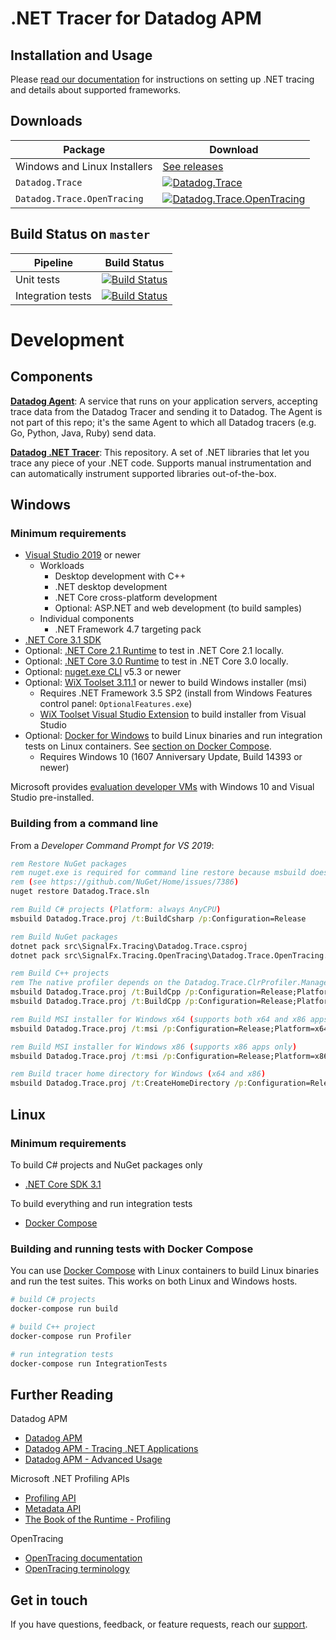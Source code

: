# .NET Tracer for Datadog APM

## Installation and Usage

Please [read our documentation](https://docs.datadoghq.com/tracing/setup/dotnet) for instructions on setting up .NET tracing and details about supported frameworks.

## Downloads
Package|Download
-|-
Windows and Linux Installers|[See releases](https://github.com/DataDog/dd-trace-dotnet/releases)
`Datadog.Trace`|[![Datadog.Trace](https://img.shields.io/nuget/vpre/Datadog.Trace.svg)](https://www.nuget.org/packages/Datadog.Trace)
`Datadog.Trace.OpenTracing`|[![Datadog.Trace.OpenTracing](https://img.shields.io/nuget/vpre/Datadog.Trace.OpenTracing.svg)](https://www.nuget.org/packages/Datadog.Trace.OpenTracing)

## Build Status on `master`

Pipeline          | Build Status
------------------|-------------
Unit tests        | [![Build Status](https://dev.azure.com/datadog-apm/dd-trace-dotnet/_apis/build/status/unit-tests?branchName=master)](https://dev.azure.com/datadog-apm/dd-trace-dotnet/_build/latest?definitionId=28&branchName=master)
Integration tests | [![Build Status](https://dev.azure.com/datadog-apm/dd-trace-dotnet/_apis/build/status/integration-tests?branchName=master)](https://dev.azure.com/datadog-apm/dd-trace-dotnet/_build/latest?definitionId=27&branchName=master)

# Development

## Components

**[Datadog Agent](https://github.com/DataDog/datadog-agent)**: A service that runs on your application servers, accepting trace data from the Datadog Tracer and sending it to Datadog. The Agent is not part of this repo; it's the same Agent to which all Datadog tracers (e.g. Go, Python, Java, Ruby) send data.

**[Datadog .NET Tracer](https://github.com/DataDog/dd-trace-dotnet)**: This repository. A set of .NET libraries that let you trace any piece of your .NET code. Supports manual instrumentation and can automatically instrument supported libraries out-of-the-box.

## Windows

### Minimum requirements

- [Visual Studio 2019](https://visualstudio.microsoft.com/downloads/) or newer
  - Workloads
    - Desktop development with C++
    - .NET desktop development
    - .NET Core cross-platform development
    - Optional: ASP.NET and web development (to build samples)
  - Individual components
    - .NET Framework 4.7 targeting pack
- [.NET Core 3.1 SDK](https://dotnet.microsoft.com/download/dotnet-core/3.1)
- Optional: [.NET Core 2.1 Runtime](https://dotnet.microsoft.com/download/dotnet-core/2.1) to test in .NET Core 2.1 locally.
- Optional: [.NET Core 3.0 Runtime](https://dotnet.microsoft.com/download/dotnet-core/3.0) to test in .NET Core 3.0 locally.
- Optional: [nuget.exe CLI](https://www.nuget.org/downloads) v5.3 or newer
- Optional: [WiX Toolset 3.11.1](http://wixtoolset.org/releases/) or newer to build Windows installer (msi)
  - Requires .NET Framework 3.5 SP2 (install from Windows Features control panel: `OptionalFeatures.exe`)
  - [WiX Toolset Visual Studio Extension](https://wixtoolset.org/releases/) to build installer from Visual Studio
- Optional: [Docker for Windows](https://docs.docker.com/docker-for-windows/) to build Linux binaries and run integration tests on Linux containers. See [section on Docker Compose](#building-and-running-tests-with-docker-compose).
  - Requires Windows 10 (1607 Anniversary Update, Build 14393 or newer)

Microsoft provides [evaluation developer VMs](https://developer.microsoft.com/en-us/windows/downloads/virtual-machines) with Windows 10 and Visual Studio pre-installed.

### Building from a command line

From a _Developer Command Prompt for VS 2019_:

```cmd
rem Restore NuGet packages
rem nuget.exe is required for command line restore because msbuild doesn't support packages.config
rem (see https://github.com/NuGet/Home/issues/7386)
nuget restore Datadog.Trace.sln

rem Build C# projects (Platform: always AnyCPU)
msbuild Datadog.Trace.proj /t:BuildCsharp /p:Configuration=Release

rem Build NuGet packages
dotnet pack src\SignalFx.Tracing\Datadog.Trace.csproj
dotnet pack src\SignalFx.Tracing.OpenTracing\Datadog.Trace.OpenTracing.csproj

rem Build C++ projects
rem The native profiler depends on the Datadog.Trace.ClrProfiler.Managed.Loader C# project so be sure that is built first
msbuild Datadog.Trace.proj /t:BuildCpp /p:Configuration=Release;Platform=x64
msbuild Datadog.Trace.proj /t:BuildCpp /p:Configuration=Release;Platform=x86

rem Build MSI installer for Windows x64 (supports both x64 and x86 apps)
msbuild Datadog.Trace.proj /t:msi /p:Configuration=Release;Platform=x64

rem Build MSI installer for Windows x86 (supports x86 apps only)
msbuild Datadog.Trace.proj /t:msi /p:Configuration=Release;Platform=x86

rem Build tracer home directory for Windows (x64 and x86)
msbuild Datadog.Trace.proj /t:CreateHomeDirectory /p:Configuration=Release;Platform=x64
```

## Linux

### Minimum requirements

To build C# projects and NuGet packages only
- [.NET Core SDK 3.1](https://dotnet.microsoft.com/download/dotnet-core/3.1)

To build everything and run integration tests
- [Docker Compose](https://docs.docker.com/compose/install/)

### Building and running tests with Docker Compose

You can use [Docker Compose](https://docs.docker.com/compose/) with Linux containers to build Linux binaries and run the test suites. This works on both Linux and Windows hosts.

```bash
# build C# projects
docker-compose run build

# build C++ project
docker-compose run Profiler

# run integration tests
docker-compose run IntegrationTests
```

## Further Reading

Datadog APM
- [Datadog APM](https://docs.datadoghq.com/tracing/)
- [Datadog APM - Tracing .NET Applications](https://docs.datadoghq.com/tracing/setup/dotnet/)
- [Datadog APM - Advanced Usage](https://docs.datadoghq.com/tracing/advanced_usage/?tab=dotnet)

Microsoft .NET Profiling APIs
- [Profiling API](https://docs.microsoft.com/en-us/dotnet/framework/unmanaged-api/profiling/)
- [Metadata API](https://docs.microsoft.com/en-us/dotnet/framework/unmanaged-api/metadata/)
- [The Book of the Runtime - Profiling](https://github.com/dotnet/coreclr/blob/master/Documentation/botr/profiling.md)

OpenTracing
- [OpenTracing documentation](https://github.com/opentracing/opentracing-csharp)
- [OpenTracing terminology](https://github.com/opentracing/specification/blob/master/specification.md)

## Get in touch

If you have questions, feedback, or feature requests, reach our [support](https://docs.datadoghq.com/help).
